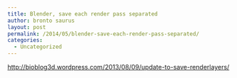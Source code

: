 ```yaml
---
title: Blender, save each render pass separated
author: bronto saurus
layout: post
permalink: /2014/05/blender-save-each-render-pass-separated/
categories:
  - Uncategorized
---
```

<http://bioblog3d.wordpress.com/2013/08/09/update-to-save-renderlayers/>